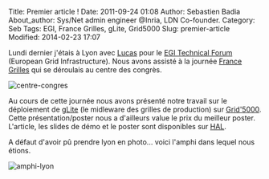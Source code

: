Title: Premier article !
Date: 2011-09-24 01:08
Author: Sebastien Badia
About_author: Sys/Net admin engineer @Inria, LDN Co-founder.
Category: Seb
Tags: EGI, France Grilles, gLite, Grid5000
Slug: premier-article
Modified: 2014-02-23 17:07

Lundi dernier j'étais à Lyon avec [Lucas](http://www.lucas-nussbaum.net/) pour le [EGI Technical Forum](http://www.egi.eu/) (European Grid Infrastructure). Nous avons assisté à la journée [France Grilles](http://www.france-grilles.fr/) qui se déroulais au centre des congrès.

![centre-congres]({filename}/images/centre-congres.jpg)

Au cours de cette journée nous avons présenté notre travail sur le déploiement de [gLite](http://glite.cern.ch/) (le midleware des grilles de production) sur [Grid'5000](https://www.grid5000.fr/). Cette présentation/poster nous a d'ailleurs value le prix du meilleur poster. L'article, les slides de démo et le poster sont disponibles sur [HAL](http://hal.archives-ouvertes.fr/inria-00626038/en/).

A défaut d'avoir pû prendre lyon en photo... voici l'amphi dans lequel nous étions.

![amphi-lyon]({filename}/images/amphi-lyon.jpg)
